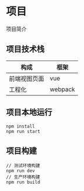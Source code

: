# 项目

项目简介

## 项目技术栈

| 构成         | 框架    |
| ------------ | ------- |
| 前端视图页面 | vue     |
| 工程化       | webpack |

## 项目本地运行

```
npm install
npm run start
```

## 项目构建

```
// 测试环境构建
npm run dev
// 生产环境构建
npm run build
```
